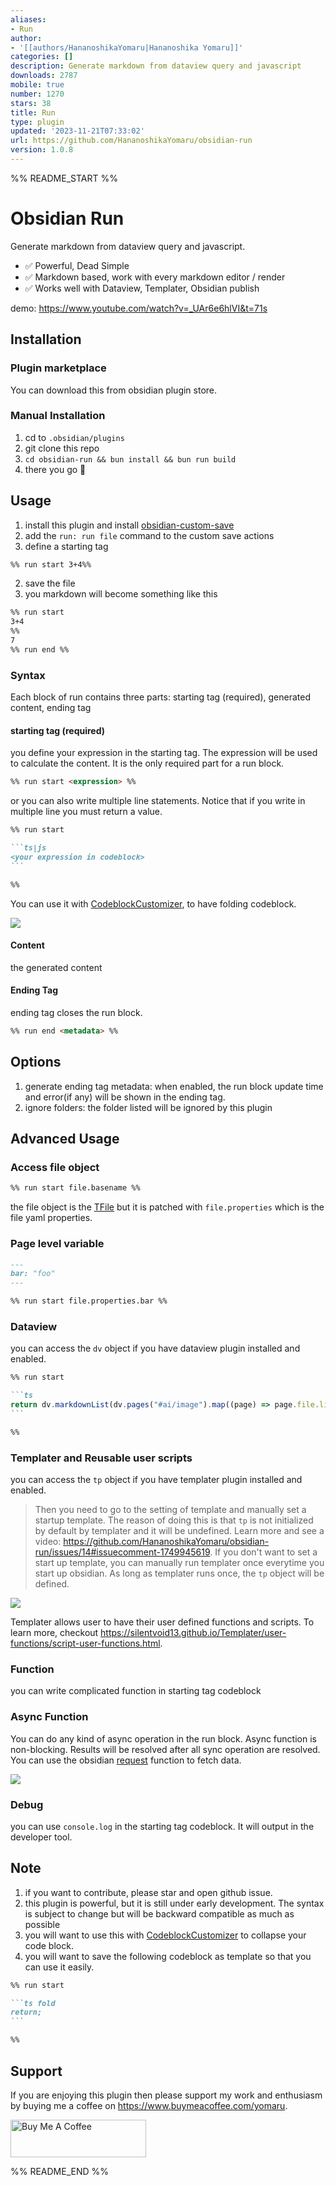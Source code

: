 ```yaml
---
aliases:
- Run
author:
- '[[authors/HananoshikaYomaru|Hananoshika Yomaru]]'
categories: []
description: Generate markdown from dataview query and javascript
downloads: 2787
mobile: true
number: 1270
stars: 38
title: Run
type: plugin
updated: '2023-11-21T07:33:02'
url: https://github.com/HananoshikaYomaru/obsidian-run
version: 1.0.8
---
```


%% README_START %%

# Obsidian Run

Generate markdown from dataview query and javascript.

- ✅ Powerful, Dead Simple
- ✅ Markdown based, work with every markdown editor / render
- ✅ Works well with Dataview, Templater, Obsidian publish

demo: <https://www.youtube.com/watch?v=_UAr6e6hlVI&t=71s>

## Installation

### Plugin marketplace

You can download this from obsidian plugin store. 

### Manual Installation

1. cd to `.obsidian/plugins`
2. git clone this repo
3. `cd obsidian-run && bun install && bun run build`
4. there you go 🎉

## Usage

1. install this plugin and install [obsidian-custom-save](https://github.com/HananoshikaYomaru/obsidian-custom-save)
2. add the `run: run file` command to the custom save actions
3. define a starting tag

```md
%% run start 3+4%%
```

2. save the file
3. you markdown will become something like this

```md
%% run start
3+4
%%
7
%% run end %%
```

### Syntax

Each block of run contains three parts: starting tag (required), generated content, ending tag

#### starting tag (required)

you define your expression in the starting tag. The expression will be used to calculate the content. It is the only required part for a run block.

```md
%% run start <expression> %%
```

or you can also write multiple line statements. Notice that if you write in multiple line you must return a value.

````md
%% run start

```ts|js
<your expression in codeblock>
```

%%
````

You can use it with [CodeblockCustomizer](https://github.com/mugiwara85/CodeblockCustomizer), to have folding codeblock.

![](https://user-images.githubusercontent.com/43137033/272329457-d278a370-63d6-4dc2-a3f4-68767745ac92.png)

#### Content

the generated content

#### Ending Tag

ending tag closes the run block.

```md
%% run end <metadata> %%
```

## Options

1. generate ending tag metadata: when enabled, the run block update time and error(if any) will be shown in the ending tag.
2. ignore folders: the folder listed will be ignored by this plugin

## Advanced Usage

### Access file object

```md
%% run start file.basename %%
```

the file object is the [TFile](https://docs.obsidian.md/Reference/TypeScript+API/TFile/TFile) but it is patched with `file.properties` which is the file yaml properties.

### Page level variable

```md
---
bar: "foo"
---

%% run start file.properties.bar %%
```

### Dataview

you can access the `dv` object if you have dataview plugin installed and enabled.

````md
%% run start

```ts
return dv.markdownList(dv.pages("#ai/image").map((page) => page.file.link));
```

%%
````

### Templater and Reusable user scripts

you can access the `tp` object if you have templater plugin installed and enabled.

> Then you need to go to the setting of template and manually set a startup template. The reason of doing this is that `tp` is not initialized by default by templater and it will be undefined. Learn more and see a video: <https://github.com/HananoshikaYomaru/obsidian-run/issues/14#issuecomment-1749945619>. If you don't want to set a start up template, you can manually run templater once everytime you start up obsidian. As long as templater runs once, the `tp` object will be defined.

![](https://share.cleanshot.com/qwTYFCby+)

Templater allows user to have their user defined functions and scripts. To learn more, checkout <https://silentvoid13.github.io/Templater/user-functions/script-user-functions.html>.

### Function

you can write complicated function in starting tag codeblock

### Async Function

You can do any kind of async operation in the run block. Async function is non-blocking. Results will be resolved after all sync operation are resolved. You can use the obsidian [request](https://docs.obsidian.md/Reference/TypeScript+API/request) function to fetch data.

![](https://share.cleanshot.com/83hQltDB+)

### Debug

you can use `console.log` in the starting tag codeblock. It will output in the developer tool.

## Note

1. if you want to contribute, please star and open github issue.
2. this plugin is powerful, but it is still under early development. The syntax is subject to change but will be backward compatible as much as possible
3. you will want to use this with [CodeblockCustomizer](https://github.com/mugiwara85/CodeblockCustomizer) to collapse your code block.
4. you will want to save the following codeblock as template so that you can use it easily.

````md
%% run start

```ts fold
return;
```

%%
````

## Support

If you are enjoying this plugin then please support my work and enthusiasm by buying me a coffee on <https://www.buymeacoffee.com/yomaru>.

<a href="https://www.buymeacoffee.com/yomaru" target="_blank"><img src="https://cdn.buymeacoffee.com/buttons/v2/default-yellow.png" alt="Buy Me A Coffee" style="height: 60px !important;width: 217px !important;" ></a>


%% README_END %%